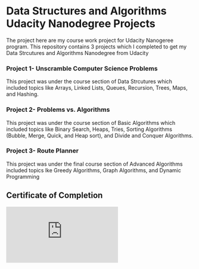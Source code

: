 # Data Structures and Algorithms Udacity Nanodegree Projects
The project here are my course work project for Udacity Nanogeree program.
This repository contains 3 projects which I completed to get my Data Strcutures and Algorithms Nanodegree from Udacity
### Project 1- Unscramble Computer Science Problems
This project was under the course section of Data Strcutures which included topics like Arrays, Linked Lists, Queues, Recursion, Trees, Maps, and Hashing.

### Project 2- Problems vs. Algorithms
This project was under the course section of Basic Algorithms which included topics like Binary Search, Heaps, Tries, Sorting Algorithms (Bubble, Merge, Quick, and Heap sort), and Divide and Conquer Algorithms.

### Project 3- Route Planner
This project was under the final course section of Advanced Algorithms included topics lke Greedy Algorithms, Graph Algorithms, and Dynamic Programming

## Certificate of Completion
![alt text](https://github.com/niteshseram/Data-Structures-and-Algorithms/blob/master/udacitydsa.pdfudacitydsa.pdf?raw=true)
